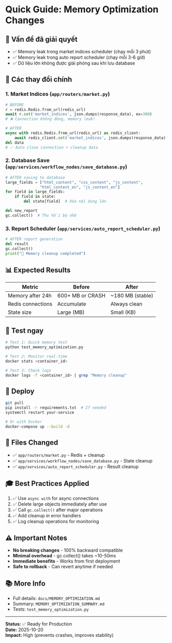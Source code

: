 # Quick Guide: Memory Optimization Changes

## 🎯 Vấn đề đã giải quyết
- ✅ Memory leak trong market indices scheduler (chạy mỗi 3 phút)
- ✅ Memory leak trong auto report scheduler (chạy mỗi 3-6 giờ)
- ✅ Dữ liệu lớn không được giải phóng sau khi lưu database

## 🔧 Các thay đổi chính

### 1. Market Indices (`app/routers/market.py`)
```python
# BEFORE
r = redis.Redis.from_url(redis_url)
await r.set('market_indices', json.dumps(response_data), ex=300)
# ❌ Connection không đóng, memory leak!

# AFTER
async with redis.Redis.from_url(redis_url) as redis_client:
    await redis_client.set('market_indices', json.dumps(response_data), ex=300)
del data
# ✅ Auto close connection + cleanup data
```

### 2. Database Save (`app/services/workflow_nodes/save_database.py`)
```python
# AFTER saving to database
large_fields = ["html_content", "css_content", "js_content", 
               "html_content_en", "js_content_en"]
for field in large_fields:
    if field in state:
        del state[field]  # Xóa nội dung lớn

del new_report
gc.collect()  # Thu hồi bộ nhớ
```

### 3. Report Scheduler (`app/services/auto_report_scheduler.py`)
```python
# AFTER report generation
del result
gc.collect()
print("🧹 Memory cleanup completed")
```

## 📊 Expected Results

| Metric | Before | After |
|--------|--------|-------|
| Memory after 24h | 600+ MB or CRASH | ~180 MB (stable) |
| Redis connections | Accumulate | Always clean |
| State size | Large (MB) | Small (KB) |

## 🧪 Test ngay

```bash
# Test 1: Quick memory test
python test_memory_optimization.py

# Test 2: Monitor real-time
docker stats <container_id>

# Test 3: Check logs
docker logs -f <container_id> | grep "Memory cleanup"
```

## 🚀 Deploy

```bash
git pull
pip install -r requirements.txt  # If needed
systemctl restart your-service

# Or with Docker
docker-compose up --build -d
```

## 📝 Files Changed
- ✅ `app/routers/market.py` - Redis + cleanup
- ✅ `app/services/workflow_nodes/save_database.py` - State cleanup
- ✅ `app/services/auto_report_scheduler.py` - Result cleanup

## 🎓 Best Practices Applied
1. ✅ Use `async with` for async connections
2. ✅ Delete large objects immediately after use
3. ✅ Call `gc.collect()` after major operations
4. ✅ Add cleanup in error handlers
5. ✅ Log cleanup operations for monitoring

## ⚠️ Important Notes
- **No breaking changes** - 100% backward compatible
- **Minimal overhead** - gc.collect() takes ~10-50ms
- **Immediate benefits** - Works from first deployment
- **Safe to rollback** - Can revert anytime if needed

## 📚 More Info
- Full details: `docs/MEMORY_OPTIMIZATION.md`
- Summary: `MEMORY_OPTIMIZATION_SUMMARY.md`
- Tests: `test_memory_optimization.py`

---

**Status:** ✅ Ready for Production  
**Date:** 2025-10-20  
**Impact:** High (prevents crashes, improves stability)
